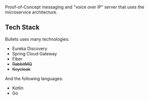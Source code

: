 Proof-of-Concept messaging and "voice over IP" server that uses the microservice architecture.

## Tech Stack

Bullets uses many technologies:

- Eureka Discovery
- Spring Cloud Gateway
- Fiber
- ~~RabbitMQ~~
- ~~Keycloak~~

And the following languages:

- Kotlin
- Go